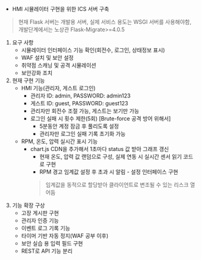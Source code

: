 - HMI 시뮬레이터 구현을 위한 ICS 서버 구축
>현재 Flask 서버는 개발용 서버, 실제 서비스 용도는 WSGI 서버를 사용해야함, 개발단계에서는 노상관
Flask-Migrate>=4.0.5

1) 요구 사항
    - 시뮬레이터 인터페이스 기능 확인(회전수, 로그인, 상태정보 표시)
    - WAF 설치 및 보안 설정
    - 취약점 스캐닝 및 공격 시뮬레이션
    - 보안강화 조치
2) 현재 구현 기능
    - HMI 기능(관리자, 게스트 로그인)
      - 관리자 ID: admin, PASSWORD: admin123
      - 게스트 ID: guest, PASSWORD: guest123
      - 관리자만 회전수 조절 가능, 게스트는 보기만 가능
      - 로그인 실패 시 횟수 제한(5회) [Brute-force 공격 방어 위해서]
          - 5분동안 계정 잠금 후 풀리도록 설정
          - 관리자만 로그인 실패 기록 초기화 가능
    - RPM, 온도, 압력 실시간 표시 기능
      - chart.js CDN을 추가해서 1초마다 status 값 받아 그래프 갱신
        - 현재 온도, 압력 값 랜덤으로 구성, 실제 연동 시 실시간 센서 읽기 코드로 구현
        - RPM 경고 임계값 설정 후 초과 시 알림 - 설정 인터페이스 구현
        > 임계값을 동적으로 할당받아 클라이언트로 변조될 수 있는 리스크 열어둠
3) 기능 확장 구상
    - 고장 게시판 구현
    - 관리자 인증 기능
    - 이벤트 로그 기록 기능
    - 타이머 기반 자동 정지(WAF 공부 이후)
    - 보안 실습 용 입력 필드 구현
    - REST로 API 기능 분리